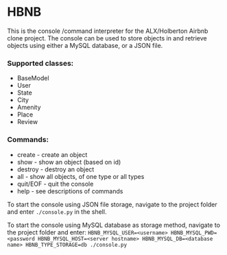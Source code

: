 # HBNB

This is the console /command interpreter for the ALX/Holberton Airbnb clone project. The console can be used to store objects in and retrieve objects using either a MySQL database, or a JSON file.

### Supported classes:
* BaseModel
* User
* State
* City
* Amenity
* Place
* Review

### Commands:
* create - create an object
* show - show an object (based on id)
* destroy - destroy an object
* all - show all objects, of one type or all types
* quit/EOF - quit the console
* help - see descriptions of commands

To start the console using JSON file storage, navigate to the project folder and enter `./console.py` in the shell.

To start the console using MySQL database as storage method, navigate to the project folder and enter:
`HBNB_MYSQL_USER=<username> HBNB_MYSQL_PWD=<password HBNB_MYSQL_HOST=<server hostname> HBNB_MYSQL_DB=<database name> HBNB_TYPE_STORAGE=db ./console.py`
